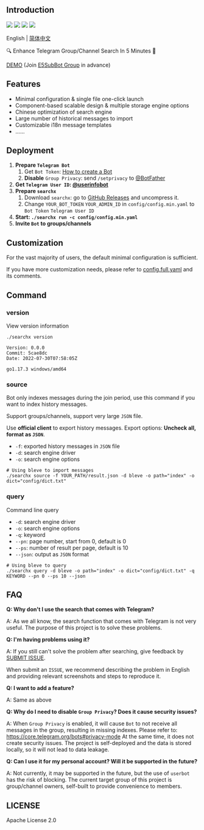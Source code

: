 ## Introduction
![](https://img.shields.io/github/go-mod/go-version/iyear/searchx?style=flat-square)
![](https://img.shields.io/github/license/iyear/searchx?style=flat-square)
![](https://img.shields.io/github/v/release/iyear/searchx?color=red&style=flat-square)
![](https://img.shields.io/github/last-commit/iyear/searchx?style=flat-square)

English | [简体中文](README_zh.md)

🔍 Enhance Telegram Group/Channel Search In 5 Minutes 🚀

[DEMO](https://t.me/e5subs_bot) (Join [E5SubBot Group](https://t.me/e5subbot) in advance)

## Features

- Minimal configuration & single file one-click launch
- Component-based scalable design & multiple storage engine options
- Chinese optimization of search engine
- Large number of historical messages to import
- Customizable i18n message templates
- ......

## Deployment

1. **Prepare `Telegram Bot`**
    1. Get `Bot Token`: [How to create a Bot](https://core.telegram.org/bots#6-botfather)
    2. **Disable** `Group Privacy`: send `/setprivacy` to [@BotFather](https://t.me/BotFather)
2. **Get `Telegram User ID`: [@userinfobot](https://t.me/userinfobot)**
3. **Prepare `searchx`**
    1. Download `searchx`: go to [GitHub Releases](https://github.com/iyear/searchx/releases) and uncompress it.
    2. Change `YOUR_BOT_TOKEN` `YOUR_ADMIN_ID` in `config/config.min.yaml` to `Bot Token` `Telegram User ID`
4. **Start: `./searchx run -c config/config.min.yaml`**
5. **Invite `Bot` to groups/channels**

## Customization
For the vast majority of users, the default minimal configuration is sufficient. 

If you have more customization needs, please refer to [config.full.yaml](config/config.full.yaml) and its comments.

## Command
### version
View version information

```shell
./searchx version
```

```
Version: 0.0.0
Commit: 5cae8dc
Date: 2022-07-30T07:58:05Z

go1.17.3 windows/amd64
```

### source
Bot only indexes messages during the join period, use this command if you want to index history messages. 

Support groups/channels, support very large `JSON` file.

Use **official client** to export history messages. Export options: **Uncheck all, format as `JSON`**.

- `-f`: exported history messages in `JSON` file
- `-d`: search engine driver
- `-o`: search engine options

```shell
# Using bleve to import messages
./searchx source -f YOUR_PATH/result.json -d bleve -o path="index" -o dict="config/dict.txt"
```

### query
Command line query

- `-d`: search engine driver
- `-o`: search engine options
- `-q`: keyword
- `--pn`: page number, start from 0, default is 0
- `--ps`: number of result per page, default is 10
- `--json`: output as `JSON` format

```shell
# Using bleve to query
./searchx query -d bleve -o path="index" -o dict="config/dict.txt" -q KEYWORD --pn 0 --ps 10 --json
```

## FAQ
**Q: Why don't I use the search that comes with Telegram?**

A: As we all know, the search function that comes with Telegram is not very useful. The purpose of this project is to solve these problems.

**Q: I'm having problems using it?**

A: If you still can't solve the problem after searching, give feedback by [SUBMIT ISSUE](https://github.com/iyear/searchx/issues/new).

When submit an `ISSUE`, we recommend describing the problem in English and providing relevant screenshots and steps to reproduce it.

**Q: I want to add a feature?**

A: Same as above

**Q: Why do I need to disable `Group Privacy`? Does it cause security issues?**

A: When `Group Privacy` is enabled, it will cause `Bot` to not receive all messages in the group, resulting in missing indexes. Please refer to: https://core.telegram.org/bots#privacy-mode
At the same time, it does not create security issues. The project is self-deployed and the data is stored locally, so it will not lead to data leakage.

**Q: Can I use it for my personal account? Will it be supported in the future?**

A: Not currently, it may be supported in the future, but the use of `userbot` has the risk of blocking. The current target group of this project is group/channel owners, self-built to provide convenience to members.

## LICENSE
Apache License 2.0

